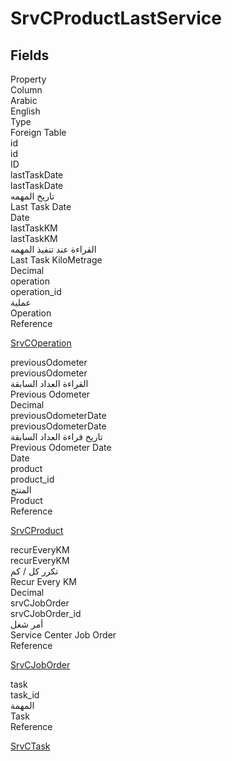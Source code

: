 
<div class='tableName'>


# SrvCProductLastService
</div>


<ContentFilter/>

<div class='searchable'>

## Fields

<div class="nama-table">
<div class="row header-row">
<div class="cell">Property</div>
<div class="cell">Column</div>
<div class="cell">Arabic</div>
<div class="cell">English</div>
<div class="cell">Type</div>
<div class="cell">Foreign Table</div>
</div><div class="row searchable" id="id">
<div class="cell" data-label="Property">id</div>
<div class="cell" data-label="Column">id</div>
<div class="cell" data-label="Arabic"></div>
<div class="cell" data-label="English"></div>
<div class="cell" data-label="Type">ID</div>

</div>

<div class="row searchable" id="lastTaskDate">
<div class="cell" data-label="Property">lastTaskDate</div>
<div class="cell" data-label="Column">lastTaskDate</div>
<div class="cell" data-label="Arabic">تاريخ المهمه</div>
<div class="cell" data-label="English">Last Task Date</div>
<div class="cell" data-label="Type">Date</div>

</div>

<div class="row searchable" id="lastTaskKM">
<div class="cell" data-label="Property">lastTaskKM</div>
<div class="cell" data-label="Column">lastTaskKM</div>
<div class="cell" data-label="Arabic">القراءة عند تنفيذ المهمه</div>
<div class="cell" data-label="English">Last Task KiloMetrage</div>
<div class="cell" data-label="Type">Decimal</div>

</div>

<div class="row searchable" id="operation">
<div class="cell" data-label="Property">operation</div>
<div class="cell" data-label="Column">operation_id</div>
<div class="cell" data-label="Arabic">عملية</div>
<div class="cell" data-label="English">Operation</div>
<div class="cell" data-label="Type">Reference</div>
<div class="cell" data-label="Foreign Table">

 [SrvCOperation](/modules/srvcenter/SrvCOperation.md) 
</div>
</div>

<div class="row searchable" id="previousOdometer">
<div class="cell" data-label="Property">previousOdometer</div>
<div class="cell" data-label="Column">previousOdometer</div>
<div class="cell" data-label="Arabic">القراءة العداد السابقة</div>
<div class="cell" data-label="English">Previous Odometer</div>
<div class="cell" data-label="Type">Decimal</div>

</div>

<div class="row searchable" id="previousOdometerDate">
<div class="cell" data-label="Property">previousOdometerDate</div>
<div class="cell" data-label="Column">previousOdometerDate</div>
<div class="cell" data-label="Arabic">تاريخ قراءة العداد السابقة</div>
<div class="cell" data-label="English">Previous Odometer Date</div>
<div class="cell" data-label="Type">Date</div>

</div>

<div class="row searchable" id="product">
<div class="cell" data-label="Property">product</div>
<div class="cell" data-label="Column">product_id</div>
<div class="cell" data-label="Arabic">المنتج</div>
<div class="cell" data-label="English">Product</div>
<div class="cell" data-label="Type">Reference</div>
<div class="cell" data-label="Foreign Table">

 [SrvCProduct](/modules/srvcenter/SrvCProduct.md) 
</div>
</div>

<div class="row searchable" id="recurEveryKM">
<div class="cell" data-label="Property">recurEveryKM</div>
<div class="cell" data-label="Column">recurEveryKM</div>
<div class="cell" data-label="Arabic">تكرر كل / كم</div>
<div class="cell" data-label="English">Recur Every KM</div>
<div class="cell" data-label="Type">Decimal</div>

</div>

<div class="row searchable" id="srvCJobOrder">
<div class="cell" data-label="Property">srvCJobOrder</div>
<div class="cell" data-label="Column">srvCJobOrder_id</div>
<div class="cell" data-label="Arabic">أمر شغل</div>
<div class="cell" data-label="English">Service Center Job Order</div>
<div class="cell" data-label="Type">Reference</div>
<div class="cell" data-label="Foreign Table">

 [SrvCJobOrder](/modules/srvcenter/SrvCJobOrder.md) 
</div>
</div>

<div class="row searchable" id="task">
<div class="cell" data-label="Property">task</div>
<div class="cell" data-label="Column">task_id</div>
<div class="cell" data-label="Arabic">المهمة</div>
<div class="cell" data-label="English">Task</div>
<div class="cell" data-label="Type">Reference</div>
<div class="cell" data-label="Foreign Table">

 [SrvCTask](/modules/srvcenter/SrvCTask.md) 
</div>
</div>


</div>
</div>

